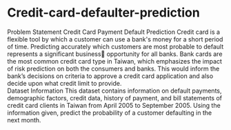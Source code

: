 # Credit-card-defaulter-prediction

Problem Statement
Credit Card Payment Default Prediction
Credit card is a flexible tool by which a customer can use a bank's money for a short period of time.
Predicting accurately which customers are most probable to default represents a significant business opportunity for all banks. Bank cards are the most common credit card type in Taiwan, which emphasizes the impact of risk prediction on both the consumers and banks.
This would inform the bank’s decisions on criteria to approve a credit card application and also decide upon what credit limit to provide.         
Dataset Information
This dataset contains information on default payments, demographic factors, credit data, history of payment, and bill statements of credit card clients in Taiwan from April 2005 to September 2005.
Using the information given, predict the probability of a customer defaulting in the next month.
